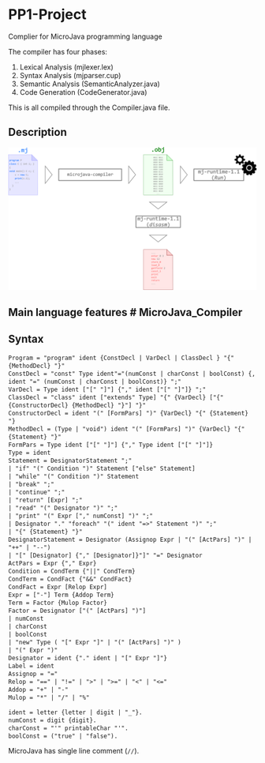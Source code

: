 # PP1-Project
Complier for MicroJava programming language

The compiler has four phases: 

 1) Lexical Analysis (mjlexer.lex) 
 2) Syntax Analysis (mjparser.cup)
 3) Semantic Analysis (SemanticAnalyzer.java) 
 4) Code Generation (CodeGenerator.java)

This is all compiled through the Compiler.java file.

## 	Description
 ![MicroJavaProcess](MicroJavaProcess.png)
 ## Main language features # MicroJava_Compiler


## Syntax
```
Program = "program" ident {ConstDecl | VarDecl | ClassDecl } "{" {MethodDecl} "}"
ConstDecl = "const" Type ident"="(numConst | charConst | boolConst) {, ident "=" (numConst | charConst | boolConst)} ";"
VarDecl = Type ident ["[" "]"] {"," ident ["[" "]"]} ";"
ClassDecl = "class" ident ["extends" Type] "{" {VarDecl} ["{" {ConstructorDecl} {MethodDecl} "}"] "}"
ConstructorDecl = ident "(" [FormPars] ")" {VarDecl} "{" {Statement} "}
MethodDecl = (Type | "void") ident "(" [FormPars] ")" {VarDecl} "{" {Statement} "}"
FormPars = Type ident ["[" "]"] {"," Type ident ["[" "]"]}
Type = ident
Statement = DesignatorStatement ";"
| "if" "(" Condition ")" Statement ["else" Statement]
| "while" "(" Condition ")" Statement
| "break" ";"
| "continue" ";"
| "return" [Expr] ";"
| "read" "(" Designator ")" ";"
| "print" "(" Expr ["," numConst] ")" ";"
| Designator "." "foreach" "(" ident "=>" Statement ")" ";"
| "{" {Statement} "}"
DesignatorStatement = Designator (Assignop Expr | "(" [ActPars] ")" | "++" | "‐‐")
| "[" [Designator] {"," [Designator]}"]" "=" Designator
ActPars = Expr {"," Expr}
Condition = CondTerm {"||" CondTerm}
CondTerm = CondFact {"&&" CondFact}
CondFact = Expr [Relop Expr]
Expr = ["‐"] Term {Addop Term}
Term = Factor {Mulop Factor}
Factor = Designator ["(" [ActPars] ")"]
| numConst
| charConst
| boolConst
| "new" Type ( "[" Expr "]" | "(" [ActPars] ")" )
| "(" Expr ")"
Designator = ident {"." ident | "[" Expr "]"}
Label = ident
Assignop = "="
Relop = "==" | "!=" | ">" | ">=" | "<" | "<="
Addop = "+" | "‐"
Mulop = "*" | "/" | "%"
```

```
ident = letter {letter | digit | "_"}.
numConst = digit {digit}.
charConst = "'" printableChar "'".
boolConst = ("true" | "false").
```

MicroJava has single line comment (`//`).

